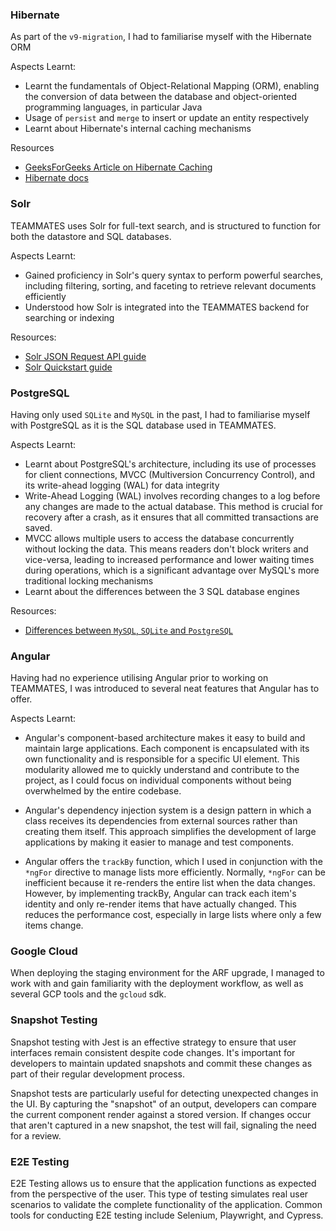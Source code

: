 ### Hibernate

As part of the `v9-migration`, I had to familiarise myself with the Hibernate ORM

Aspects Learnt:

- Learnt the fundamentals of Object-Relational Mapping (ORM), enabling the conversion of data between the database and object-oriented programming languages, in particular Java
- Usage of `persist` and `merge` to insert or update an entity respectively
- Learnt about Hibernate's internal caching mechanisms

Resources
- [GeeksForGeeks Article on Hibernate Caching](https://www.geeksforgeeks.org/hibernate-caching/)
- [Hibernate docs](https://hibernate.org/orm/)

### Solr

TEAMMATES uses Solr for full-text search, and is structured to function for both the datastore and SQL databases.

Aspects Learnt:

- Gained proficiency in Solr's query syntax to perform powerful searches, including filtering, sorting, and faceting to retrieve relevant documents efficiently
- Understood how Solr is integrated into the TEAMMATES backend for searching or indexing

Resources:
- [Solr JSON Request API guide](https://solr.apache.org/guide/solr/latest/query-guide/json-request-api.html)
- [Solr Quickstart guide](https://solr.apache.org/docs/6_0_0/quickstart.html)

### PostgreSQL

Having only used `SQLite` and `MySQL` in the past, I had to familiarise myself with PostgreSQL as it is the SQL database used in TEAMMATES.

Aspects Learnt:

- Learnt about PostgreSQL's architecture, including its use of processes for client connections, MVCC (Multiversion Concurrency Control), and its write-ahead logging (WAL) for data integrity
- Write-Ahead Logging (WAL) involves recording changes to a log before any changes are made to the actual database. This method is crucial for recovery after a crash, as it ensures that all committed transactions are saved. 
- MVCC allows multiple users to access the database concurrently without locking the data. This means readers don't block writers and vice-versa, leading to increased performance and lower waiting times during operations, which is a significant advantage over MySQL's more traditional locking mechanisms
- Learnt about the differences between the 3 SQL database engines

Resources:
- [Differences between `MySQL`, `SQLite` and `PostgreSQL`](https://www.digitalocean.com/community/tutorials/sqlite-vs-mysql-vs-postgresql-a-comparison-of-relational-database-management-systems)


### Angular

Having had no experience utilising Angular prior to working on TEAMMATES, I was introduced to several neat features that Angular has to offer.

Aspects Learnt:

- Angular's component-based architecture makes it easy to build and maintain large applications. Each component is encapsulated with its own functionality and is responsible for a specific UI element. This modularity allowed me to quickly understand and contribute to the project, as I could focus on individual components without being overwhelmed by the entire codebase.

- Angular's dependency injection system is a design pattern in which a class receives its dependencies from external sources rather than creating them itself. This approach simplifies the development of large applications by making it easier to manage and test components.

- Angular offers the `trackBy` function, which I used in conjunction with the `*ngFor` directive to manage lists more efficiently. Normally, `*ngFor` can be inefficient because it re-renders the entire list when the data changes. However, by implementing trackBy, Angular can track each item's identity and only re-render items that have actually changed. This reduces the performance cost, especially in large lists where only a few items change.

### Google Cloud

When deploying the staging environment for the ARF upgrade, I managed to work with and gain familiarity with the deployment workflow, as well as several GCP tools and the `gcloud` sdk.

### Snapshot Testing

Snapshot testing with Jest is an effective strategy to ensure that user interfaces remain consistent despite code changes. It's important for developers to maintain updated snapshots and commit these changes as part of their regular development process.

Snapshot tests are particularly useful for detecting unexpected changes in the UI. By capturing the "snapshot" of an output, developers can compare the current component render against a stored version. If changes occur that aren't captured in a new snapshot, the test will fail, signaling the need for a review.

### E2E Testing

E2E Testing allows us to ensure that the application functions as expected from the perspective of the user. This type of testing simulates real user scenarios to validate the complete functionality of the application. Common tools for conducting E2E testing include Selenium, Playwright, and Cypress.